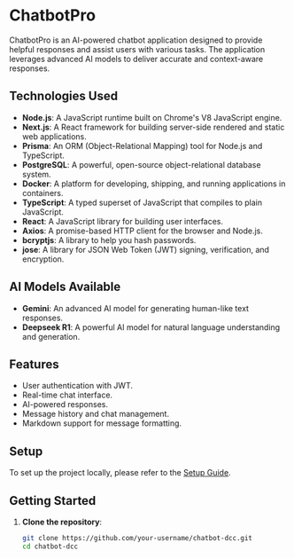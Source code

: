# ChatbotPro

ChatbotPro is an AI-powered chatbot application designed to provide helpful responses and assist users with various tasks. The application leverages advanced AI models to deliver accurate and context-aware responses.

## Technologies Used

- **Node.js**: A JavaScript runtime built on Chrome's V8 JavaScript engine.
- **Next.js**: A React framework for building server-side rendered and static web applications.
- **Prisma**: An ORM (Object-Relational Mapping) tool for Node.js and TypeScript.
- **PostgreSQL**: A powerful, open-source object-relational database system.
- **Docker**: A platform for developing, shipping, and running applications in containers.
- **TypeScript**: A typed superset of JavaScript that compiles to plain JavaScript.
- **React**: A JavaScript library for building user interfaces.
- **Axios**: A promise-based HTTP client for the browser and Node.js.
- **bcryptjs**: A library to help you hash passwords.
- **jose**: A library for JSON Web Token (JWT) signing, verification, and encryption.

## AI Models Available

- **Gemini**: An advanced AI model for generating human-like text responses.
- **Deepseek R1**: A powerful AI model for natural language understanding and generation.

## Features

- User authentication with JWT.
- Real-time chat interface.
- AI-powered responses.
- Message history and chat management.
- Markdown support for message formatting.

## Setup

To set up the project locally, please refer to the [Setup Guide](./setup.md).

## Getting Started

1. **Clone the repository**:
   ```sh
   git clone https://github.com/your-username/chatbot-dcc.git
   cd chatbot-dcc
